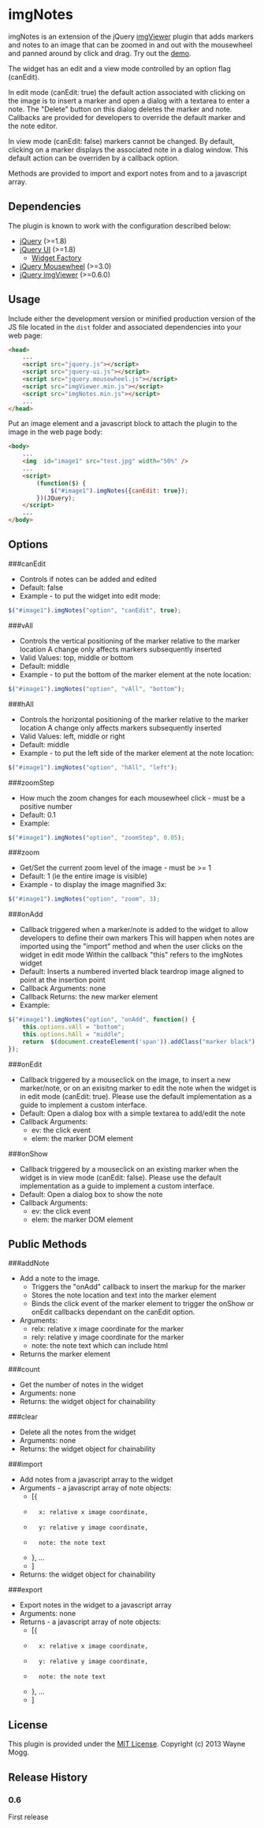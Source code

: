 imgNotes
=========

imgNotes is an extension of the jQuery [imgViewer](https://github.com/waynegm/imgViewer) plugin that adds markers and notes to an image 
that can be zoomed in and out with the mousewheel and panned around by click and drag. Try out the [demo](http://waynegm.github.io/imgNotes/).

The widget has an edit and a view mode controlled by an option flag (canEdit). 

In edit mode (canEdit: true) the default action associated with clicking on the image is to insert a marker and open a dialog with a 
textarea to enter a note. The "Delete" button on this dialog deletes the marker and note. Callbacks are provided for developers to 
override the default marker and the note editor.

In view mode (canEdit: false) markers cannot be changed. By default, clicking on a marker displays the associated note in a dialog window. 
This default action can be overriden by a callback option.

Methods are provided to import and export notes from and to  a javascript array.

## Dependencies
The plugin is known to work with the configuration described below:

 * [jQuery](http://jquery.com/) (>=1.8)
 * [jQuery UI](http://jqueryui.com/) (>=1.8)
    * [Widget Factory](http://api.jqueryui.com/jQuery.widget/)
 * [jQuery Mousewheel](http://brandonaaron.net/code/mousewheel/docs) (>=3.0)
 * [jQuery imgViewer](https://github.com/waynegm/imgViewer) (>=0.6.0)

## Usage

Include either the development version or minified production version of the JS file located
 in the `dist` folder and associated dependencies into your web page:

```html
<head>
	...
	<script src="jquery.js"></script>
	<script src="jquery-ui.js"></script>
	<script src="jquery.mousewheel.js"></script>
	<script src="imgViewer.min.js"></script>
	<script src="imgNotes.min.js"></script>
	...
</head>
```

Put an image element and a javascript block to attach the plugin to the image in the web page body:

```html
<body>
	...
	<img  id="image1" src="test.jpg" width="50%" />              
	...
	<script>
		(function($) {
			$("#image1").imgNotes({canEdit: true});
		})(JQuery);
	</script>
	...
</body>
```
## Options

###canEdit
  * Controls if notes can be added and edited
  * Default: false
  * Example - to put the widget into edit mode:
  
```javascript
$("#image1").imgNotes("option", "canEdit", true);
```  

###vAll
  * Controls the vertical positioning of the marker relative to the marker location
   A change only affects markers subsequently inserted 
  * Valid Values: top, middle or bottom
  * Default: middle 
  * Example - to put the bottom of the marker element at the note location:
  
```javascript
$("#image1").imgNotes("option", "vAll", "bottom");
``` 
  
###hAll
  * Controls the horizontal positioning of the marker relative to the marker location
   A change only affects markers subsequently inserted 
  * Valid Values: left, middle or right
  * Default: middle 
  * Example - to put the left side of the marker element at the note location:
  
```javascript
$("#image1").imgNotes("option", "hAll", "left");
``` 

###zoomStep
  * How much the zoom changes for each mousewheel click - must be a positive number
  * Default: 0.1
  * Example:

```javascript
$("#image1").imgNotes("option", "zoomStep", 0.05);
```

###zoom
  * Get/Set the current zoom level of the image - must be >= 1
  * Default: 1 (ie the entire image is visible)
  * Example - to display the image magnified 3x:

```javascript
$("#image1").imgNotes("option", "zoom", 3);
```

###onAdd
  * Callback triggered when a marker/note is added to the widget to allow developers to define their own markers
   This will happen when notes are imported using the "import" method and when the user clicks on the widget in edit mode
   Within the callback "this" refers to the imgNotes widget
  * Default: Inserts a numbered inverted black teardrop image aligned to point at the insertion point
  * Callback Arguments: none
  * Callback Returns: the new marker element
  * Example:
  

```javascript
$("#image1").imgNotes("option", "onAdd", function() {
	this.options.vAll = "bottom";
	this.options.hAll = "middle";
	return  $(document.createElement('span')).addClass("marker black").html(this.noteCount);
});
```
###onEdit
  * Callback triggered by a mouseclick on the image, to insert a new marker/note, or on an exisitng marker to edit the note 
   when the widget is in edit mode (canEdit: true). Please use the default implementation as a guide to implement a custom interface. 
  * Default: Open a dialog box with a simple textarea to add/edit the note
  * Callback Arguments:
	* ev: the click event
	* elem: the marker DOM element 

###onShow
  * Callback triggered by a mouseclick on an existing marker when the widget is in view mode (canEdit: false).
   Please use the default implementation as a guide to implement a custom interface.
  * Default: Open a dialog box to show the note
  * Callback Arguments:
	* ev: the click event
	* elem: the marker DOM element 

## Public Methods

###addNote
  * Add a note to the image. 
	* Triggers the "onAdd" callback to insert the markup for the marker
	* Stores the note location and text into the marker element
	* Binds the click event of the marker element to trigger the onShow or onEdit callbacks dependant on the canEdit option.
  * Arguments:
	* relx: relative x image coordinate for the marker
	* rely: relative y image coordinate for the marker
	* note: the note text which can include html
  * Returns the marker element
  
###count
  * Get the number of notes in the widget
  * Arguments: none
  * Returns: the widget object for chainability
  
###clear
  * Delete all the notes from the widget
  * Arguments: none
  * Returns: the widget object for chainability

###import
  * Add notes from a javascript array to the widget
  * Arguments - a javascript array of note objects:
	* [{
	*		x: relative x image coordinate,
	*		y: relative y image coordinate,
	*		note: the note text
	* }, ...
	* ]
  * Returns: the widget object for chainability
  
###export
  * Export notes in the widget to a javascript array
  * Arguments: none
  * Returns - a javascript array of note objects:
	* [{
	*		x: relative x image coordinate,
	*		y: relative y image coordinate,
	*		note: the note text
	* }, ...
	* ]

## License

This plugin is provided under the [MIT License](http://opensource.org/licenses/MIT). 
Copyright (c) 2013 Wayne Mogg.

## Release History
### 0.6
First release
